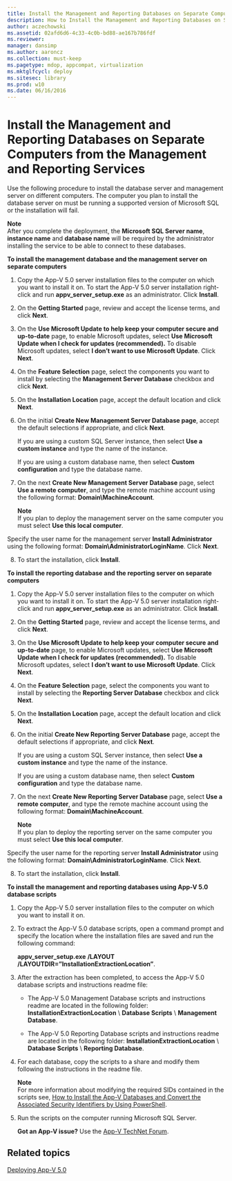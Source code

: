 ```yaml
---
title: Install the Management and Reporting Databases on Separate Computers from the Management and Reporting Services
description: How to Install the Management and Reporting Databases on Separate Computers from the Management and Reporting Services
author: aczechowski
ms.assetid: 02afd6d6-4c33-4c0b-bd88-ae167b786fdf
ms.reviewer: 
manager: dansimp
ms.author: aaroncz
ms.collection: must-keep
ms.pagetype: mdop, appcompat, virtualization
ms.mktglfcycl: deploy
ms.sitesec: library
ms.prod: w10
ms.date: 06/16/2016
---
```



# Install the Management and Reporting Databases on Separate Computers from the Management and Reporting Services


Use the following procedure to install the database server and management server on different computers. The computer you plan to install the database server on must be running a supported version of Microsoft SQL or the installation will fail.

**Note**  
After you complete the deployment, the **Microsoft SQL Server name**, **instance name** and **database name** will be required by the administrator installing the service to be able to connect to these databases.



**To install the management database and the management server on separate computers**

1.  Copy the App-V 5.0 server installation files to the computer on which you want to install it on. To start the App-V 5.0 server installation right-click and run **appv\_server\_setup.exe** as an administrator. Click **Install**.

2.  On the **Getting Started** page, review and accept the license terms, and click **Next**.

3.  On the **Use Microsoft Update to help keep your computer secure and up-to-date** page, to enable Microsoft updates, select **Use Microsoft Update when I check for updates (recommended).** To disable Microsoft updates, select **I don’t want to use Microsoft Update**. Click **Next**.

4.  On the **Feature Selection** page, select the components you want to install by selecting the **Management Server Database** checkbox and click **Next**.

5.  On the **Installation Location** page, accept the default location and click **Next**.

6.  On the initial **Create New Management Server Database page**, accept the default selections if appropriate, and click **Next**.

    If you are using a custom SQL Server instance, then select **Use a custom instance** and type the name of the instance.

    If you are using a custom database name, then select **Custom configuration** and type the database name.

7.  On the next **Create New Management Server Database** page, select **Use a remote computer**, and type the remote machine account using the following format: **Domain\\MachineAccount**.

    **Note**  
    If you plan to deploy the management server on the same computer you must select **Use this local computer**.




Specify the user name for the management server **Install Administrator** using the following format: **Domain\\AdministratorLoginName**. Click **Next**.


8. To start the installation, click **Install**.

**To install the reporting database and the reporting server on separate computers**

1.  Copy the App-V 5.0 server installation files to the computer on which you want to install it on. To start the App-V 5.0 server installation right-click and run **appv\_server\_setup.exe** as an administrator. Click **Install**.

2.  On the **Getting Started** page, review and accept the license terms, and click **Next**.

3.  On the **Use Microsoft Update to help keep your computer secure and up-to-date** page, to enable Microsoft updates, select **Use Microsoft Update when I check for updates (recommended).** To disable Microsoft updates, select **I don’t want to use Microsoft Update**. Click **Next**.

4.  On the **Feature Selection** page, select the components you want to install by selecting the **Reporting Server Database** checkbox and click **Next**.

5.  On the **Installation Location** page, accept the default location and click **Next**.

6.  On the initial **Create New Reporting Server Database** page, accept the default selections if appropriate, and click **Next**.

    If you are using a custom SQL Server instance, then select **Use a custom instance** and type the name of the instance.

    If you are using a custom database name, then select **Custom configuration** and type the database name.

7.  On the next **Create New Reporting Server Database** page, select **Use a remote computer**, and type the remote machine account using the following format: **Domain\\MachineAccount**.

    **Note**  
    If you plan to deploy the reporting server on the same computer you must select **Use this local computer**.




Specify the user name for the reporting server **Install Administrator** using the following format: **Domain\\AdministratorLoginName**. Click **Next**.


8. To start the installation, click **Install**.

**To install the management and reporting databases using App-V 5.0 database scripts**

1.  Copy the App-V 5.0 server installation files to the computer on which you want to install it on.

2.  To extract the App-V 5.0 database scripts, open a command prompt and specify the location where the installation files are saved and run the following command:

    **appv\_server\_setup.exe** **/LAYOUT** **/LAYOUTDIR=”InstallationExtractionLocation”**.

3.  After the extraction has been completed, to access the App-V 5.0 database scripts and instructions readme file:

    -   The App-V 5.0 Management Database scripts and instructions readme are located in the following folder: **InstallationExtractionLocation** \\ **Database Scripts** \\ **Management Database**.

    -   The App-V 5.0 Reporting Database scripts and instructions readme are located in the following folder: **InstallationExtractionLocation** \\ **Database Scripts** \\ **Reporting Database**.

4.  For each database, copy the scripts to a share and modify them following the instructions in the readme file.

    **Note**  
    For more information about modifying the required SIDs contained in the scripts see, [How to Install the App-V Databases and Convert the Associated Security Identifiers by Using PowerShell](how-to-install-the-app-v-databases-and-convert-the-associated-security-identifiers--by-using-powershell.md).



5.  Run the scripts on the computer running Microsoft SQL Server.

    **Got an App-V issue?** Use the [App-V TechNet Forum](https://social.technet.microsoft.com/Forums/home?forum=mdopappv).

## Related topics


[Deploying App-V 5.0](deploying-app-v-50.md)









